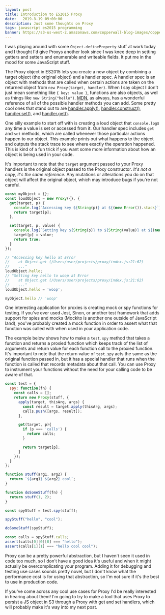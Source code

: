 ```yaml
---
layout: post
title: Introduction to ES2015 Proxy
date:   2019-8-19 09:00:00
description: Just some thoughts on Proxy
tags: javascript es2015 programming
banner: https://s3-us-west-2.amazonaws.com/copperwall-blog-images/copperwall-dev/mdn-proxy.png
---
```


I was playing around with some `Object.defineProperty` stuff at work today and I thought I'd give Proxys another look since I was knee deep in setting getters and setters and enumerable and writeable fields. It put me in the mood for some JavaScript stuff.

The Proxy object in ES2015 lets you create a new object by combining a target object (the original object) and a handler spec. A handler spec is an object with methods that are called when certain actions are taken on the returned object from `new Proxy(target, handler)`. When I say object I don't just mean something like `{ key: value }`, functions are also objects, as well as things like `new String("hello")`. [MDN](https://developer.mozilla.org/en-US/docs/Web/JavaScript/Reference/Global_Objects/Proxy#Methods_of_the_handler_object), as always, has a wonderful reference of all of the possible handler methods you can add. Some pretty cool ones that stand out to are [handler.apply()](https://developer.mozilla.org/en-US/docs/Web/JavaScript/Reference/Global_Objects/Proxy/handler/apply), [handler.construct()](https://developer.mozilla.org/en-US/docs/Web/JavaScript/Reference/Global_Objects/Proxy/handler/construct), [handler.set()](https://developer.mozilla.org/en-US/docs/Web/JavaScript/Reference/Global_Objects/Proxy/handler/set), and [handler.get()](https://developer.mozilla.org/en-US/docs/Web/JavaScript/Reference/Global_Objects/Proxy/handler/get).

One silly example to start off with is creating a loud object that `console.log`s any time a value is set or accessed from it. Our handler spec includes `get` and `set` methods, which are called whenever those particular actions happen to our object. This example prints out what happens to the object and outputs the stack trace to see where exactly the operation happened. This is kind of a fun trick if you want some more information about how an object is being used in your code.

It's important to note that the `target` argument passed to your Proxy handlers is the original object passed to the Proxy constructor. *It's not a copy, it's the same reference.* Any mutations or alterations you do on that object will affect the original object, which may introduce bugs if you're not careful.

```js
const myObject = {};
const loudObject = new Proxy({}, {
  get(target, p) {
    console.log(`Accessing key ${String(p)} at ${(new Error()).stack}`);
    return target[p];
  },

  set(target, p, value) {
    console.log(`Setting key ${String(p)} to ${String(value)} at ${(new Error()).stack}`);
    target[p] = value;
    return true;
  }
});

// "Accessing key hello at Error
//    at Object.get (/Users/user/projects/proxy/index.js:21:62)
//    ..."
loudObject.hello;
// "Setting key hello to woop at Error
//    at Object.get (/Users/user/projects/proxy/index.js:21:62)
//    ..."
loudObject.hello = 'woop';

myObject.hello // 'woop'
```

One interesting application for proxies is creating mock or spy functions for testing. If you've ever used Jest, Sinon, or another test framework that adds support for spies and mocks (Mockito is another one outside of JavaScript land), you've probably created a mock function in order to assert what that function was called with when used in your application code.

The example below shows how to make a `test.spy` method that takes a function and returns a proxied function which keeps track of the list of arguments and return value for each function call to the proxied function. It's important to note that the return value of `test.spy` acts the same as the original function passed in, but it has a special handler that runs when the function is called that records metadata about that call. You can use Proxy to instrument your functions without the need for your calling code to be aware of that.

```js
const test = {
  spy: function(fn) {
    const calls = [];
    return new Proxy(stuff, {
      apply(target, thisArg, args) {
        const result = target.apply(thisArg, args);
        calls.push([args, result]);
      },

      get(target, p){
        if (p === 'calls') {
          return calls;
        }

        return target[p];
      }
    });
  }
};

function stuff(arg1, arg2) {
  return `${arg1} ${arg2} cool`;
}

function doSomeStuff(fn) {
  return stuff(1, 2);
}

const spyStuff = test.spy(stuff);

spyStuff("hello", "cool");

doSomeStuff(spyStuff);

const calls = spyStuff.calls;
assert(calls[0][0][0] === "hello");
assert(calls[1][1] === "hello cool cool");
```

Proxy can be a pretty powerful abstraction, but I haven't seen it used in code too much, so I don't have a good idea it's useful and when it might actually be overcomplicating your program. Adding it for debugging and testing use cases sounds pretty novel, but I don't know what the performance cost is for using that abstraction, so I'm not sure if it's the best to use in production code.

If you've come across any cool use cases for Proxy I'd be really interested in hearing about them! I'm going to try to make a tool that uses Proxy to persist a JS object in S3 through a Proxy with get and set handlers, which will probably make it's way into my next post.
